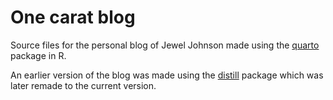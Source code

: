 # One carat blog
Source files for the personal blog of Jewel Johnson made using the [quarto](https://quarto.org/) package in R.

An earlier version of the blog was made using the [distill](https://rstudio.github.io/distill/) package which was later remade to the current version.

